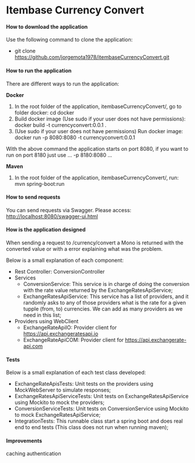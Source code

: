 # Itembase Currency Convert

#### How to download the application

Use the following command to clone the application:
  - git clone https://github.com/jorgemota1978/itembaseCurrencyConvert.git
  
#### How to run the application

There are different ways to run the application:

**Docker**
  1. In the root folder of the application, itembaseCurrencyConvert/, go to folder docker: cd docker
  2. Build docker image (Use sudo if your user does not have permissions): docker build -t currencyconvert:0.0.1 .
  2. (Use sudo if your user does not have permissions) Run docker image: docker run  -p 8080:8080 -t currencyconvert:0.0.1
  
With the above command the application starts on port 8080, if you want to run on port 8180 just use ... -p 8180:8080 ...

**Maven**
  1. In the root folder of the application, itembaseCurrencyConvert/, run: mvn spring-boot:run
  
#### How to send requests

You can send requests via Swagger. Please access: [http://localhost:8080/swagger-ui.html](http://localhost:8080/swagger-ui.html)

#### How is the application designed

When sending a request to /currency/convert a Mono<ConvertionResponseDto> is returned with the converted value or with a error explaining what was the problem.

Below is a small explanation of each component:
  - Rest Controller: ConversionController
  - Services
    - ConversionService: This service is in charge of doing the conversion with the rate value returned by the ExchangeRatesApiService;
    - ExchangeRatesApiService: This service has a list of providers, and it randomly asks to any of those providers what is the rate for a given tupple (from, to) currencies. We can add as many providers as we need in this list;
  - Providers using WebClient
    - ExchangeRateApiIO: Provider client for https://api.exchangeratesapi.io
    - ExchangeRateApiCOM: Provider client for https://api.exchangerate-api.com
    
#### Tests

Below is a small explanation of each test class developed:
  - ExchangeRateApisTests: Unit tests on the providers using MockWebServer to simulate responses;
  - ExchangeRatesApiServiceTests: Unit tests on ExchangeRatesApiService using Mockito to mock the providers;
  - ConversionServiceTests: Unit tests on ConversionService using Mockito to mock ExchangeRatesApiService;
  - IntegrationTests: This runnable class start a spring boot and does real end to end tests (This class does not run when running maven);
  
#### Improvements

caching
authentication
